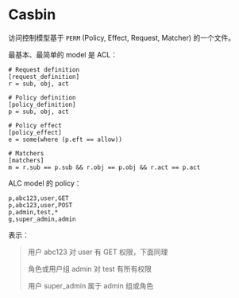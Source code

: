 # Casbin

访问控制模型基于 `PERM` (Policy, Effect, Request, Matcher) 的一个文件。

最基本、最简单的 model 是 ACL：

```
# Request definition
[request_definition]
r = sub, obj, act

# Policy definition
[policy_definition]
p = sub, obj, act

# Policy effect
[policy_effect]
e = some(where (p.eft == allow))

# Matchers
[matchers]
m = r.sub == p.sub && r.obj == p.obj && r.act == p.act

```

ALC model 的 policy：
```
p,abc123,user,GET
p,abc123,user,POST
p,admin,test,*
g,super_admin,admin
```

表示：
> 用户 abc123 对 user 有 GET 权限，下面同理
>
> 角色或用户组 admin 对 test 有所有权限
>
> 用户 super_admin 属于 admin 组或角色

